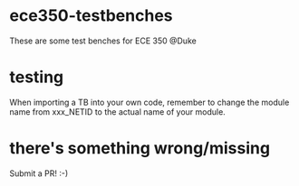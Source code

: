 # ece350-testbenches
These are some test benches for ECE 350 @Duke

# testing
When importing a TB into your own code, remember to change the module name from xxx_NETID to the actual name of your module.

# there's something wrong/missing
Submit a PR! :-)
